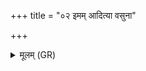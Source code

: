 +++
title = "०२ इमम् आदित्या वसुना"

+++
<details><summary>मूलम् (GR)</summary>

इमम् आदित्या वसुना सम् उक्षत-  
-इमम् अग्ने वर्धय वावृधानः ।  
अस्मिन् त्रिवृच् छ्रयतां पोषयिष्णुर्  
इमम् इन्द्र सं सृज वीर्येण ॥
</details>
